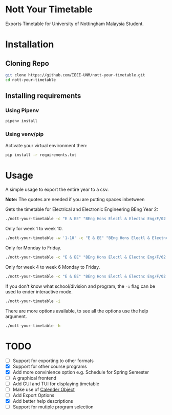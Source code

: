 # Nott Your Timetable
Exports Timetable for University of Nottingham Malaysia Student.

# Installation
## Cloning Repo
``` sh
git clone https://github.com/IEEE-UNM/nott-your-timetable.git
cd nott-your-timetable
```
## Installing requirements
### Using Pipenv
``` sh
pipenv install
```
### Using venv/pip
Activate your virtual environment then:
``` sh
pip install -r requirements.txt
```

# Usage
A simple usage to export the entire year to a csv.

**Note:** The quotes are needed if you are putting spaces inbetween

Gets the timetable for Electrical and Electronic Engineering BEng Year 2:

```sh
./nott-your-timetable -c "E & EE" "BEng Hons Electl & Electnc Eng/F/02 - H603 Electrical and Electronic Engineering"
```

Only for week 1 to week 10.

```sh
./nott-your-timetable -w '1-10' -c "E & EE" "BEng Hons Electl & Electnc Eng/F/02 - H603 Electrical and Electronic Engineering"
```

Only for Monday to Friday.

```sh
./nott-your-timetable -c "E & EE" "BEng Hons Electl & Electnc Eng/F/02 - H603 Electrical and Electronic Engineering" -d 1-5
```

Only for week 4 to week 6 Monday to Friday.

```sh
./nott-your-timetable -c "E & EE" "BEng Hons Electl & Electnc Eng/F/02 - H603 Electrical and Electronic Engineering" -d '4, 5, 6' -w 1-5
```

If you don't know what school/division and program, the `-i` flag can be used to ender interactive mode.

```sh
./nott-your-timetable -i
```

There are more options available, to see all the options use the help argument.

```sh
./nott-your-timetable -h
```


# TODO
  * [ ] Support for exporting to other formats
  * [x] Support for other course programs
  * [x] Add more convinience option e.g. Schedule for Spring Semester
  * [ ] A graphical frontend
  * [ ] Add GUI and TUI for displaying timetable
  * [ ] Make use of [Calender Object](https://docs.python.org/3/library/calendar.html)
  * [ ] Add Export Options
  * [x] Add better help descriptions
  * [ ] Support for mutiple program selection

